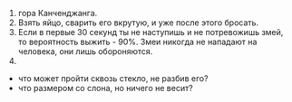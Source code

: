 1.  гора Канченджанга.
2. 	Взять яйцо, сварить его вкрутую, и уже после этого бросать.
3. 	Если в первые 30 секунд ты не наступишь и не потревожишь змей, то вероятность выжить - 90%. Змеи никогда не нападают на человека, они лишь обороняются.
4.
- что может пройти сквозь стекло, не разбив его?
- что размером со слона, но ничего не весит?
